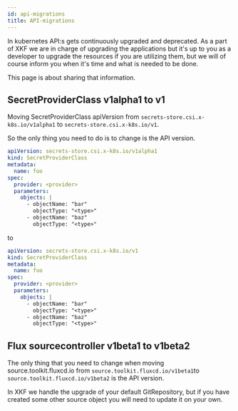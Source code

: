 ```yaml
---
id: api-migrations
title: API-migrations
---
```


In kubernetes API:s gets continuously upgraded and deprecated.
As a part of XKF we are in charge of upgrading the applications but it's up to you as a developer to upgrade the
resources if you are utilizing them, but we will of course inform you when it's time and what is needed to be done.

This page is about sharing that information.

## SecretProviderClass v1alpha1 to v1

Moving SecretProviderClass apiVersion from `secrets-store.csi.x-k8s.io/v1alpha1` to `secrets-store.csi.x-k8s.io/v1`.

So the only thing you need to do is to change is the API version.

```yaml
apiVersion: secrets-store.csi.x-k8s.io/v1alpha1
kind: SecretProviderClass
metadata:
  name: foo
spec:
  provider: <provider>
  parameters:
    objects: |
      - objectName: "bar"
        objectType: "<type>"
      - objectName: "baz"
        objectType: "<type>"
```

to

```yaml
apiVersion: secrets-store.csi.x-k8s.io/v1
kind: SecretProviderClass
metadata:
  name: foo
spec:
  provider: <provider>
  parameters:
    objects: |
      - objectName: "bar"
        objectType: "<type>"
      - objectName: "baz"
        objectType: "<type>"
```

## Flux sourcecontroller v1beta1 to v1beta2

The only thing that you need to change when moving source.toolkit.fluxcd.io from `source.toolkit.fluxcd.io/v1beta1`to `source.toolkit.fluxcd.io/v1beta2` is the API version.

In XKF we handle the upgrade of your default GitRepository, but if you have created some other source object you will need to update it on your own.

